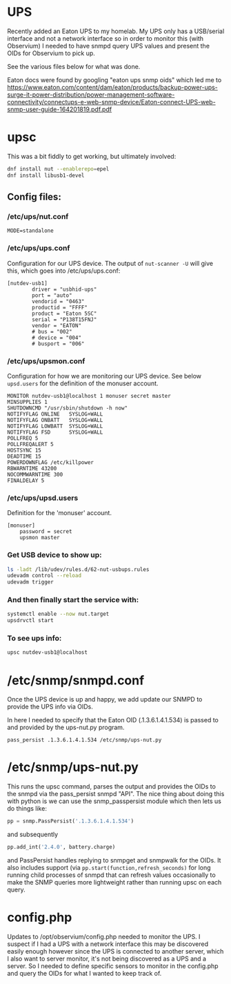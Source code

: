 # UPS

Recently added an Eaton UPS to my homelab. My UPS only has a USB/serial interface and not a network interface so in order to monitor this (with Observium) I needed to have snmpd query UPS values and present the OIDs for Observium to pick up.

See the various files below for what was done.

Eaton docs were found by googling "eaton ups snmp oids" which led me to <https://www.eaton.com/content/dam/eaton/products/backup-power-ups-surge-it-power-distribution/power-management-software-connectivity/connectups-e-web-snmp-device/Eaton-connect-UPS-web-snmp-user-guide-164201819.pdf.pdf>


# upsc

This was a bit fiddly to get working, but ultimately involved:

```bash
dnf install nut --enablerepo=epel
dnf install libusb1-devel
```

## Config files:
### /etc/ups/nut.conf
```text
MODE=standalone
```

### /etc/ups/ups.conf
Configuration for our UPS device. The output of ```nut-scanner -U``` will give this, which goes into /etc/ups/ups.conf:
```text
[nutdev-usb1]
        driver = "usbhid-ups"
        port = "auto"
        vendorid = "0463"
        productid = "FFFF"
        product = "Eaton 5SC"
        serial = "P138T15FNJ"
        vendor = "EATON"
        # bus = "002"
        # device = "004"
        # busport = "006"
```


### /etc/ups/upsmon.conf
Configuration for how we are monitoring our UPS device. See below ```upsd.users``` for the definition of the monuser account.
```text
MONITOR nutdev-usb1@localhost 1 monuser secret master
MINSUPPLIES 1
SHUTDOWNCMD "/usr/sbin/shutdown -h now"
NOTIFYFLAG ONLINE   SYSLOG+WALL
NOTIFYFLAG ONBATT   SYSLOG+WALL
NOTIFYFLAG LOWBATT  SYSLOG+WALL
NOTIFYFLAG FSD      SYSLOG+WALL
POLLFREQ 5
POLLFREQALERT 5
HOSTSYNC 15
DEADTIME 15
POWERDOWNFLAG /etc/killpower
RBWARNTIME 43200
NOCOMMWARNTIME 300
FINALDELAY 5
```

### /etc/ups/upsd.users
Definition for the 'monuser' account.
```text
[monuser]
    password = secret
    upsmon master
```


### Get USB device to show up:
```bash
ls -ladt /lib/udev/rules.d/62-nut-usbups.rules
udevadm control --reload
udevadm trigger
```


### And then finally start the service with:

```bash
systemctl enable --now nut.target
upsdrvctl start
```

### To see ups info:

```bash
upsc nutdev-usb1@localhost
```


# /etc/snmp/snmpd.conf

Once the UPS device is up and happy, we add update our SNMPD to provide the UPS info via OIDs.


In here I needed to specify that the Eaton OID (.1.3.6.1.4.1.534) is passed to and provided by the ups-nut.py program.
```text
pass_persist .1.3.6.1.4.1.534 /etc/snmp/ups-nut.py
```


# /etc/snmp/ups-nut.py

This runs the upsc command, parses the output and provides the OIDs to the snmpd via the pass_persist snmpd "API".
The nice thing about doing this with python is we can use the snmp_passpersist module which then lets us do things like:
```python
pp = snmp.PassPersist('.1.3.6.1.4.1.534')
```
and subsequently
```python
pp.add_int('2.4.0', battery.charge)
```

and PassPersist handles replying to snmpget and snmpwalk for the OIDs. It also
includes support (via ```pp.start(function,refresh_seconds)``` for long running child processes of snmpd that
can refresh values occasionally to make the SNMP queries more lightweight rather than running upsc on each query.




# config.php

Updates to /opt/observium/config.php needed to monitor the UPS. I suspect if I had a UPS with a network interface this may be discovered easily enough however since the UPS is connected to another server, which I also want to server monitor, it's not being discovered as a UPS and a server. So I needed to define specific sensors to monitor in the config.php and query the OIDs for what I wanted to keep track of.
